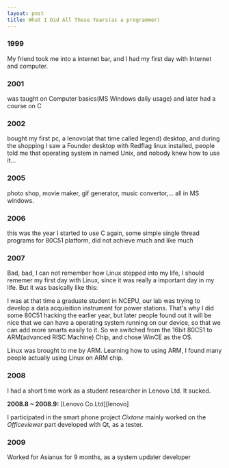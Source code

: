 ```yaml
---
layout: post
title: What I Did All These Years(as a programmer)
---
```


### 1999

My friend took me into a internet bar, and I had my first day with Internet
and computer.

### 2001

was taught on Computer basics(MS Windows daily usage) and later had a course
on C

### 2002

bought my first pc, a lenovo(at that time called legend) desktop, and during
the shopping I saw a Founder desktop with Redflag linux installed, people told
me that operating system in named Unix, and nobody knew how to use it...

### 2005

photo shop, movie maker, gif generator, music convertor,... all in MS windows.

### 2006

this was the year I started to use C again, some simple single thread programs
for 80C51 platform, did not achieve much and like much

### 2007

Bad, bad, I can not remember how Linux stepped into my life, I should rememer
my first day with Linux, since it was really a important day in my life. But
it was basically like this:

I was at that time a graduate student in NCEPU, our lab was trying to develop
a data acquisition instrument for power stations. That's why I did some 80C51
hacking the earlier year, but later people found out it will be nice that we
can have a operating system running on our device, so that we can add more
smarts easily to it. So we switched from the 16bit 80C51 to ARM(advanced RISC
Machine) Chip, and chose WinCE as the OS.

Linux was brought to me by ARM. Learning how to using ARM, I found many people
actually using Linux on ARM chip.

### 2008

I had a short time work as a student researcher in Lenovo Ltd. It sucked.

__2008.8 ~ 2008.9:__ [Lenovo Co.Ltd][lenovo]

I participated in the smart phone project _Cixtone_ mainly worked on the
_Officeviewer_ part developed with Qt, as a tester. 

### 2009

Worked for Asianux for 9 months, as a system updater developer
